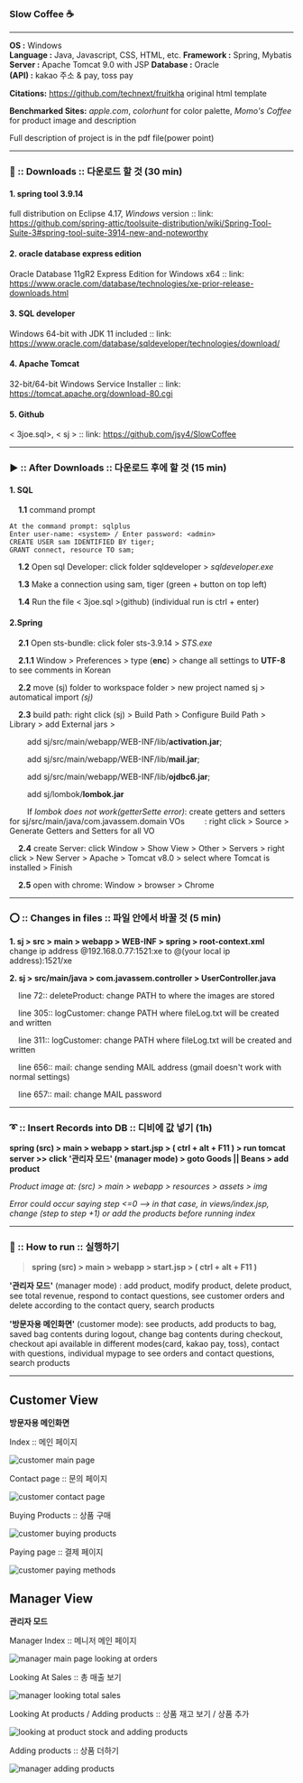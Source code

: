 
### Slow Coffee :coffee:
---
**OS :** Windows  
**Language :** Java, Javascript, CSS, HTML, etc. 
**Framework :** Spring, Mybatis 
**Server :** Apache Tomcat 9.0 with JSP 
**Database :** Oracle  
**(API) :** kakao 주소 & pay, toss pay

**Citations:** https://github.com/technext/fruitkha original html template

**Benchmarked Sites:** *apple.com*, *colorhunt* for color palette, *Momo's Coffee* for product image and description

Full description of project is in the pdf file(power point)

---
### :arrow_down_small: :: Downloads :: 다운로드 할 것 (30 min) 
#### 1. spring tool 3.9.14
full distribution on Eclipse 4.17, *Windows* version :: link: https://github.com/spring-attic/toolsuite-distribution/wiki/Spring-Tool-Suite-3#spring-tool-suite-3914-new-and-noteworthy

#### 2. oracle database express edition
Oracle Database 11gR2 Express Edition for Windows x64 :: link: https://www.oracle.com/database/technologies/xe-prior-release-downloads.html

#### 3. SQL developer 
Windows 64-bit with JDK 11 included :: link: https://www.oracle.com/database/sqldeveloper/technologies/download/

#### 4. Apache Tomcat
32-bit/64-bit Windows Service Installer :: link: https://tomcat.apache.org/download-80.cgi 
    
#### 5. Github
< 3joe.sql>, < sj > :: link: https://github.com/jsy4/SlowCoffee
    
---
### :arrow_forward: :: After Downloads :: 다운로드 후에 할 것 (15 min)

#### 1. SQL

&nbsp;&nbsp;&nbsp;&nbsp;**1.1** command prompt 

    At the command prompt: sqlplus
	Enter user-name: <system> / Enter password: <admin>
	CREATE USER sam IDENTIFIED BY tiger; 
	GRANT connect, resource TO sam;
    
&nbsp;&nbsp;&nbsp;&nbsp;**1.2** Open sql Developer: click folder sqldeveloper > *sqldeveloper.exe* 

&nbsp;&nbsp;&nbsp;&nbsp;**1.3** Make a connection using sam, tiger (green + button on top left)

&nbsp;&nbsp;&nbsp;&nbsp;**1.4** Run the file < 3joe.sql >(github)
(individual run is ctrl + enter)


#### 2.Spring

&nbsp;&nbsp;&nbsp;&nbsp;**2.1** Open sts-bundle: click foler sts-3.9.14 > *STS.exe*

&nbsp;&nbsp;&nbsp;&nbsp;**2.1.1** Window > Preferences > type (**enc**) > change all settings to **UTF-8** to see comments in Korean

&nbsp;&nbsp;&nbsp;&nbsp;**2.2** move (sj) folder to workspace folder > new project named sj > automatical import *(sj)*

&nbsp;&nbsp;&nbsp;&nbsp;**2.3** build path: right click (sj) > Build Path > Configure Build Path > Library > add External jars > 

&nbsp;&nbsp;&nbsp;&nbsp;&nbsp;&nbsp;&nbsp;&nbsp;add sj/src/main/webapp/WEB-INF/lib/**activation.jar**;

&nbsp;&nbsp;&nbsp;&nbsp;&nbsp;&nbsp;&nbsp;&nbsp;add sj/src/main/webapp/WEB-INF/lib/**mail.jar**; 

&nbsp;&nbsp;&nbsp;&nbsp;&nbsp;&nbsp;&nbsp;&nbsp;add sj/src/main/webapp/WEB-INF/lib/**ojdbc6.jar**; 

&nbsp;&nbsp;&nbsp;&nbsp;&nbsp;&nbsp;&nbsp;&nbsp;add sj/lombok/**lombok.jar**

&nbsp;&nbsp;&nbsp;&nbsp;&nbsp;&nbsp;&nbsp;&nbsp;If *lombok does not work(getterSette error)*: create getters and setters for sj/src/main/java/com.javassem.domain VOs
&nbsp;&nbsp;&nbsp;&nbsp;&nbsp;&nbsp;&nbsp;&nbsp;: right click > Source > Generate Getters and Setters for all VO

&nbsp;&nbsp;&nbsp;&nbsp;**2.4** create Server: click Window > Show View > Other > Servers > right click > New Server > Apache > Tomcat v8.0 > select where Tomcat is installed > Finish

&nbsp;&nbsp;&nbsp;&nbsp;**2.5** open with chrome: Window > browser > Chrome

---
### :o: :: Changes in files :: 파일 안에서 바꿀 것 (5 min)

**1. sj > src > main > webapp > WEB-INF > spring > root-context.xml**
change ip address @192.168.0.77:1521:xe to @(your local ip address):1521/xe

**2. sj > src/main/java > com.javassem.controller > UserController.java**

&nbsp;&nbsp;&nbsp;&nbsp;line 72:: deleteProduct: change PATH to where the images are stored

&nbsp;&nbsp;&nbsp;&nbsp;line 305:: logCustomer: change PATH where fileLog.txt will be created and written

&nbsp;&nbsp;&nbsp;&nbsp;line 311:: logCustomer: change PATH where fileLog.txt will be created and written

&nbsp;&nbsp;&nbsp;&nbsp;line 656:: mail: change sending MAIL address (gmail doesn't work with normal settings)

&nbsp;&nbsp;&nbsp;&nbsp;line 657:: mail: change MAIL password

---

### :curly_loop: :: Insert Records into DB :: 디비에 값 넣기 (1h)
**spring (src) > main > webapp > start.jsp > ( ctrl + alt + F11 ) > run tomcat server >> click '관리자 모드' (manager mode) > goto Goods || Beans > add product**

*Product image at: (src) > main > webapp > resources > assets > img*

*Error could occur saying step <=0 --> in that case, in views/index.jsp, change (step to step +1) or add the products before running index*


---

### :running: :: How to run :: 실행하기
> **spring (src) > main > webapp > start.jsp > ( ctrl + alt + F11 )**
 
 **'관리자 모드'** (manager mode) : add product, modify product, delete product, see total revenue, respond to contact questions, see customer orders and delete according to the contact query, search products
 
 **'방문자용 메인화면'** (customer mode): see products, add products to bag, saved bag contents during logout, change bag contents during checkout, checkout api available in different modes(card, kakao pay, toss), contact with questions, individual mypage to see orders and contact questions, search products
 
---

## Customer View
**방문자용 메인화면**

Index :: 메인 페이지

![customer main page](https://user-images.githubusercontent.com/65105285/205537248-86c14647-f3c4-4e93-b45b-d3c2fe8bced9.png)

Contact page :: 문의 페이지

![customer contact page](https://user-images.githubusercontent.com/65105285/205537266-09daa24c-a2cd-4f1e-bf68-cc5a51480e9b.png)

Buying Products :: 상품 구매

![customer buying products](https://user-images.githubusercontent.com/65105285/205537244-cd674356-fb2d-4dd3-bd26-098e182640ee.png)

Paying page :: 결제 페이지

![customer paying methods](https://user-images.githubusercontent.com/65105285/205537260-025f70ad-1496-4da8-b4d8-96a1858faffe.png)

## Manager View
**관리자 모드**

Manager Index :: 메니저 메인 페이지

![manager main page looking at orders](https://user-images.githubusercontent.com/65105285/205537259-b61e5f2a-9ec1-4c04-949b-f7e58b88be59.png)

Looking At Sales :: 총 매출 보기

![manager looking total sales](https://user-images.githubusercontent.com/65105285/205537243-6fc3b62e-6601-4693-8ee8-bd9ab8a152bc.png)

Looking At products / Adding products :: 상품 재고 보기 / 상품 추가

![looking at product stock and adding products](https://user-images.githubusercontent.com/65105285/205537264-69d0a0ef-6587-4ea4-914d-b57d71492894.png)

Adding products :: 상품 더하기 

![manager adding products](https://user-images.githubusercontent.com/65105285/205537238-96b4ab80-79ac-4379-abf7-04236cc437ca.png)

